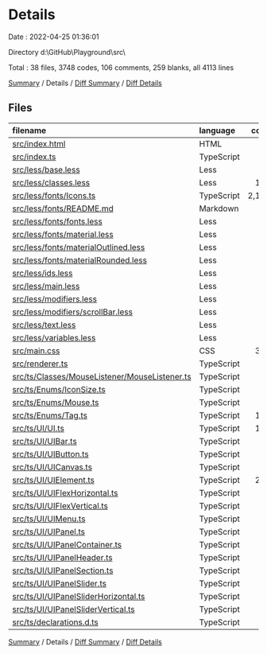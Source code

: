 # Details

Date : 2022-04-25 01:36:01

Directory d:\GitHub\Playground\src\

Total : 38 files,  3748 codes, 106 comments, 259 blanks, all 4113 lines

[Summary](results.md) / Details / [Diff Summary](diff.md) / [Diff Details](diff-details.md)

## Files
| filename | language | code | comment | blank | total |
| :--- | :--- | ---: | ---: | ---: | ---: |
| [src/index.html](/src/index.html) | HTML | 14 | 0 | 2 | 16 |
| [src/index.ts](/src/index.ts) | TypeScript | 30 | 19 | 9 | 58 |
| [src/less/base.less](/src/less/base.less) | Less | 12 | 0 | 2 | 14 |
| [src/less/classes.less](/src/less/classes.less) | Less | 111 | 4 | 25 | 140 |
| [src/less/fonts/Icons.ts](/src/less/fonts/Icons.ts) | TypeScript | 2,160 | 0 | 1 | 2,161 |
| [src/less/fonts/README.md](/src/less/fonts/README.md) | Markdown | 7 | 0 | 3 | 10 |
| [src/less/fonts/fonts.less](/src/less/fonts/fonts.less) | Less | 27 | 2 | 4 | 33 |
| [src/less/fonts/material.less](/src/less/fonts/material.less) | Less | 24 | 4 | 5 | 33 |
| [src/less/fonts/materialOutlined.less](/src/less/fonts/materialOutlined.less) | Less | 21 | 1 | 2 | 24 |
| [src/less/fonts/materialRounded.less](/src/less/fonts/materialRounded.less) | Less | 21 | 1 | 2 | 24 |
| [src/less/ids.less](/src/less/ids.less) | Less | 9 | 3 | 3 | 15 |
| [src/less/main.less](/src/less/main.less) | Less | 7 | 3 | 5 | 15 |
| [src/less/modifiers.less](/src/less/modifiers.less) | Less | 60 | 3 | 11 | 74 |
| [src/less/modifiers/scrollBar.less](/src/less/modifiers/scrollBar.less) | Less | 12 | 4 | 4 | 20 |
| [src/less/text.less](/src/less/text.less) | Less | 27 | 0 | 3 | 30 |
| [src/less/variables.less](/src/less/variables.less) | Less | 7 | 0 | 1 | 8 |
| [src/main.css](/src/main.css) | CSS | 346 | 10 | 0 | 356 |
| [src/renderer.ts](/src/renderer.ts) | TypeScript | 4 | 27 | 4 | 35 |
| [src/ts/Classes/MouseListener/MouseListener.ts](/src/ts/Classes/MouseListener/MouseListener.ts) | TypeScript | 97 | 3 | 23 | 123 |
| [src/ts/Enums/IconSize.ts](/src/ts/Enums/IconSize.ts) | TypeScript | 6 | 0 | 1 | 7 |
| [src/ts/Enums/Mouse.ts](/src/ts/Enums/Mouse.ts) | TypeScript | 5 | 0 | 1 | 6 |
| [src/ts/Enums/Tag.ts](/src/ts/Enums/Tag.ts) | TypeScript | 119 | 0 | 1 | 120 |
| [src/ts/UI/UI.ts](/src/ts/UI/UI.ts) | TypeScript | 106 | 7 | 25 | 138 |
| [src/ts/UI/UIBar.ts](/src/ts/UI/UIBar.ts) | TypeScript | 16 | 0 | 5 | 21 |
| [src/ts/UI/UIButton.ts](/src/ts/UI/UIButton.ts) | TypeScript | 46 | 0 | 16 | 62 |
| [src/ts/UI/UICanvas.ts](/src/ts/UI/UICanvas.ts) | TypeScript | 13 | 0 | 4 | 17 |
| [src/ts/UI/UIElement.ts](/src/ts/UI/UIElement.ts) | TypeScript | 223 | 3 | 44 | 270 |
| [src/ts/UI/UIFlexHorizontal.ts](/src/ts/UI/UIFlexHorizontal.ts) | TypeScript | 10 | 0 | 3 | 13 |
| [src/ts/UI/UIFlexVertical.ts](/src/ts/UI/UIFlexVertical.ts) | TypeScript | 8 | 0 | 2 | 10 |
| [src/ts/UI/UIMenu.ts](/src/ts/UI/UIMenu.ts) | TypeScript | 15 | 0 | 3 | 18 |
| [src/ts/UI/UIPanel.ts](/src/ts/UI/UIPanel.ts) | TypeScript | 16 | 1 | 6 | 23 |
| [src/ts/UI/UIPanelContainer.ts](/src/ts/UI/UIPanelContainer.ts) | TypeScript | 15 | 0 | 5 | 20 |
| [src/ts/UI/UIPanelHeader.ts](/src/ts/UI/UIPanelHeader.ts) | TypeScript | 23 | 0 | 7 | 30 |
| [src/ts/UI/UIPanelSection.ts](/src/ts/UI/UIPanelSection.ts) | TypeScript | 16 | 0 | 5 | 21 |
| [src/ts/UI/UIPanelSlider.ts](/src/ts/UI/UIPanelSlider.ts) | TypeScript | 96 | 11 | 16 | 123 |
| [src/ts/UI/UIPanelSliderHorizontal.ts](/src/ts/UI/UIPanelSliderHorizontal.ts) | TypeScript | 9 | 0 | 3 | 12 |
| [src/ts/UI/UIPanelSliderVertical.ts](/src/ts/UI/UIPanelSliderVertical.ts) | TypeScript | 9 | 0 | 2 | 11 |
| [src/ts/declarations.d.ts](/src/ts/declarations.d.ts) | TypeScript | 1 | 0 | 1 | 2 |

[Summary](results.md) / Details / [Diff Summary](diff.md) / [Diff Details](diff-details.md)